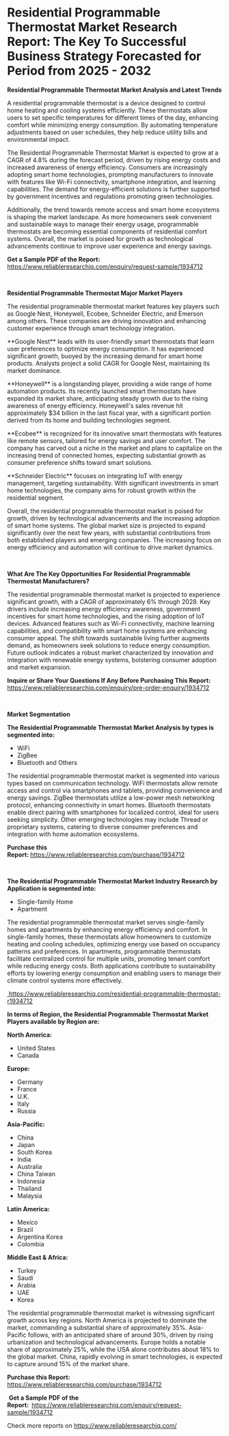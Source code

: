 <p><h1>Residential Programmable Thermostat Market Research Report: The Key To Successful Business Strategy Forecasted for Period from 2025 - 2032</h1></p><p><strong>Residential Programmable Thermostat Market Analysis and Latest Trends</strong></p>
<p><p>A residential programmable thermostat is a device designed to control home heating and cooling systems efficiently. These thermostats allow users to set specific temperatures for different times of the day, enhancing comfort while minimizing energy consumption. By automating temperature adjustments based on user schedules, they help reduce utility bills and environmental impact.</p><p>The Residential Programmable Thermostat Market is expected to grow at a CAGR of 4.8% during the forecast period, driven by rising energy costs and increased awareness of energy efficiency. Consumers are increasingly adopting smart home technologies, prompting manufacturers to innovate with features like Wi-Fi connectivity, smartphone integration, and learning capabilities. The demand for energy-efficient solutions is further supported by government incentives and regulations promoting green technologies.</p><p>Additionally, the trend towards remote access and smart home ecosystems is shaping the market landscape. As more homeowners seek convenient and sustainable ways to manage their energy usage, programmable thermostats are becoming essential components of residential comfort systems. Overall, the market is poised for growth as technological advancements continue to improve user experience and energy savings.</p></p>
<p><strong>Get a Sample PDF of the Report:&nbsp;</strong> <a href="https://www.reliableresearchiq.com/enquiry/request-sample/1934712?utm_campaign=2731&utm_medium=2&utm_source=Github&utm_content=ia&utm_term=06042025&utm_id=residential-programmable-thermostat">https://www.reliableresearchiq.com/enquiry/request-sample/1934712</a></p>
<p>&nbsp;</p>
<p><strong>Residential Programmable Thermostat Major Market Players</strong></p>
<p><p>The residential programmable thermostat market features key players such as Google Nest, Honeywell, Ecobee, Schneider Electric, and Emerson among others. These companies are driving innovation and enhancing customer experience through smart technology integration.</p><p>**Google Nest** leads with its user-friendly smart thermostats that learn user preferences to optimize energy consumption. It has experienced significant growth, buoyed by the increasing demand for smart home products. Analysts project a solid CAGR for Google Nest, maintaining its market dominance.</p><p>**Honeywell** is a longstanding player, providing a wide range of home automation products. Its recently launched smart thermostats have expanded its market share, anticipating steady growth due to the rising awareness of energy efficiency. Honeywell's sales revenue hit approximately $34 billion in the last fiscal year, with a significant portion derived from its home and building technologies segment.</p><p>**Ecobee** is recognized for its innovative smart thermostats with features like remote sensors, tailored for energy savings and user comfort. The company has carved out a niche in the market and plans to capitalize on the increasing trend of connected homes, expecting substantial growth as consumer preference shifts toward smart solutions.</p><p>**Schneider Electric** focuses on integrating IoT with energy management, targeting sustainability. With significant investments in smart home technologies, the company aims for robust growth within the residential segment.</p><p>Overall, the residential programmable thermostat market is poised for growth, driven by technological advancements and the increasing adoption of smart home systems. The global market size is projected to expand significantly over the next few years, with substantial contributions from both established players and emerging companies. The increasing focus on energy efficiency and automation will continue to drive market dynamics.</p></p>
<p>&nbsp;</p>
<p><strong>What Are The Key Opportunities For Residential Programmable Thermostat Manufacturers?</strong></p>
<p><p>The residential programmable thermostat market is projected to experience significant growth, with a CAGR of approximately 6% through 2028. Key drivers include increasing energy efficiency awareness, government incentives for smart home technologies, and the rising adoption of IoT devices. Advanced features such as Wi-Fi connectivity, machine learning capabilities, and compatibility with smart home systems are enhancing consumer appeal. The shift towards sustainable living further augments demand, as homeowners seek solutions to reduce energy consumption. Future outlook indicates a robust market characterized by innovation and integration with renewable energy systems, bolstering consumer adoption and market expansion.</p></p>
<p><strong>Inquire or Share Your Questions If Any Before Purchasing This Report:</strong> <a href="https://www.reliableresearchiq.com/enquiry/pre-order-enquiry/1934712?utm_campaign=2731&utm_medium=2&utm_source=Github&utm_content=ia&utm_term=06042025&utm_id=residential-programmable-thermostat">https://www.reliableresearchiq.com/enquiry/pre-order-enquiry/1934712</a></p>
<p>&nbsp;</p>
<p><strong>Market Segmentation</strong></p>
<p><strong>The Residential Programmable Thermostat Market Analysis by types is segmented into:</strong></p>
<p><ul><li>WiFi</li><li>ZigBee</li><li>Bluetooth and Others</li></ul></p>
<p><p>The residential programmable thermostat market is segmented into various types based on communication technology. WiFi thermostats allow remote access and control via smartphones and tablets, providing convenience and energy savings. ZigBee thermostats utilize a low-power mesh networking protocol, enhancing connectivity in smart homes. Bluetooth thermostats enable direct pairing with smartphones for localized control, ideal for users seeking simplicity. Other emerging technologies may include Thread or proprietary systems, catering to diverse consumer preferences and integration with home automation ecosystems.</p></p>
<p><strong>Purchase this Report:&nbsp;</strong><a href="https://www.reliableresearchiq.com/purchase/1934712?utm_campaign=2731&utm_medium=2&utm_source=Github&utm_content=ia&utm_term=06042025&utm_id=residential-programmable-thermostat">https://www.reliableresearchiq.com/purchase/1934712</a></p>
<p>&nbsp;</p>
<p><strong>The Residential Programmable Thermostat Market Industry Research by Application is segmented into:</strong></p>
<p><ul><li>Single-family Home</li><li>Apartment</li></ul></p>
<p><p>The residential programmable thermostat market serves single-family homes and apartments by enhancing energy efficiency and comfort. In single-family homes, these thermostats allow homeowners to customize heating and cooling schedules, optimizing energy use based on occupancy patterns and preferences. In apartments, programmable thermostats facilitate centralized control for multiple units, promoting tenant comfort while reducing energy costs. Both applications contribute to sustainability efforts by lowering energy consumption and enabling users to manage their climate control systems more effectively.</p></p>
<p><a href="https://www.reliableresearchiq.com/residential-programmable-thermostat-r1934712?utm_campaign=2731&utm_medium=2&utm_source=Github&utm_content=ia&utm_term=06042025&utm_id=residential-programmable-thermostat">&nbsp;https://www.reliableresearchiq.com/residential-programmable-thermostat-r1934712</a></p>
<p><strong>In terms of Region, the Residential Programmable Thermostat Market Players available by Region are:</strong></p>
<p>
    <p> <strong> North America: </strong>
        <ul>
            <li>United States</li>
            <li>Canada</li>
        </ul>
        </p> 
    <p> <strong> Europe: </strong>
        <ul>
            <li>Germany</li>
            <li>France</li>
            <li>U.K.</li>
            <li>Italy</li>
            <li>Russia</li>
        </ul>
        </p> 
    <p> <strong> Asia-Pacific: </strong>
        <ul>
            <li>China</li>
            <li>Japan</li>
            <li>South Korea</li>
            <li>India</li>
            <li>Australia</li>
            <li>China Taiwan</li>
            <li>Indonesia</li>
            <li>Thailand</li>
            <li>Malaysia</li>
        </ul>
        </p> 
    <p> <strong> Latin America: </strong>
        <ul>
            <li>Mexico</li>
            <li>Brazil</li>
            <li>Argentina Korea</li>
            <li>Colombia</li>
        </ul>
        </p> 
    <p> <strong> Middle East & Africa: </strong>
        <ul>
            <li>Turkey</li>
            <li>Saudi</li>
            <li>Arabia</li>
            <li>UAE</li>
            <li>Korea</li>
        </ul>
    </p>
    </p>
<p><p>The residential programmable thermostat market is witnessing significant growth across key regions. North America is projected to dominate the market, commanding a substantial share of approximately 35%. Asia-Pacific follows, with an anticipated share of around 30%, driven by rising urbanization and technological advancements. Europe holds a notable share of approximately 25%, while the USA alone contributes about 18% to the global market. China, rapidly evolving in smart technologies, is expected to capture around 15% of the market share.</p></p>
<p><strong>Purchase this Report: </strong><a href="https://www.reliableresearchiq.com/purchase/1934712?utm_campaign=2731&utm_medium=2&utm_source=Github&utm_content=ia&utm_term=06042025&utm_id=residential-programmable-thermostat">https://www.reliableresearchiq.com/purchase/1934712</a></p>
<p>&nbsp;<strong>Get a Sample PDF of the Report:&nbsp;&nbsp;</strong><a href="https://www.reliableresearchiq.com/enquiry/request-sample/1934712?utm_campaign=2731&utm_medium=2&utm_source=Github&utm_content=ia&utm_term=06042025&utm_id=residential-programmable-thermostat">https://www.reliableresearchiq.com/enquiry/request-sample/1934712</a></p>
<p><strong></strong></p>
<p>Check more reports on <a href="https://www.reliableresearchiq.com/?utm_campaign=2731&utm_medium=2&utm_source=Github&utm_content=ia&utm_term=06042025&utm_id=residential-programmable-thermostat">https://www.reliableresearchiq.com/</a></p>